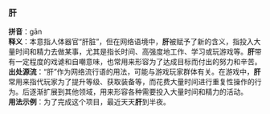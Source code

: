<!-- 作者 Gemini 2.0 Flash Thinking Experimental 2025/02/22 -->  
### 肝  
**拼音**：gān    
**释义**：本意指人体器官“肝脏”，但在网络语境中，**肝**被赋予了新的含义，指投入大量时间和精力去做某事，尤其是指长时间、高强度地工作、学习或玩游戏等。**肝**带有一定程度的戏谑和自嘲意味，也常用来形容为了达成目标而付出的努力和辛苦。    
**出处源流**：“肝”作为网络流行语的用法，可能与游戏玩家群体有关。在游戏中，**肝**常用来指代玩家为了提升等级、获取装备等，而花费大量时间进行重复性操作的行为。后逐渐扩展到其他领域，用来形容各种需要投入大量时间和精力的活动。    
**用法示例**：为了完成这个项目，最近天天**肝**到半夜。  
